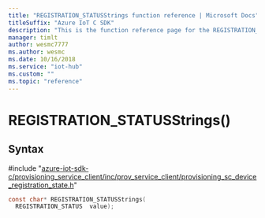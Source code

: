 ```yaml
---                             
title: "REGISTRATION_STATUSStrings function reference | Microsoft Docs" 
titleSuffix: "Azure IoT C SDK"            
description: "This is the function reference page for the REGISTRATION_STATUSStrings() function in the Azure IoT C SDK. This SDK is used with Azure IoT Hub and Azure IoT Hub Device Provisioning Service"            
manager: timlt                 
author: wesmc7777              
ms.author: wesmc               
ms.date: 10/16/2018                    
ms.service: "iot-hub"             
ms.custom: ""                
ms.topic: "reference"        
---                            
```


# REGISTRATION_STATUSStrings()

## Syntax

\#include "[azure-iot-sdk-c/provisioning_service_client/inc/prov_service_client/provisioning_sc_device_registration_state.h](../provisioning-sc-device-registration-state-h.md)"  
```C
const char* REGISTRATION_STATUSStrings(
  REGISTRATION_STATUS  value);
```

